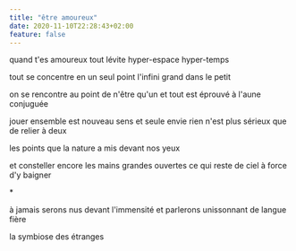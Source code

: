 ```yaml
---
title: "être amoureux"
date: 2020-11-10T22:28:43+02:00
feature: false
---
```


quand t'es amoureux tout lévite
hyper-espace hyper-temps

tout se concentre en un seul point
l'infini grand dans le petit

on se rencontre au point de n'être qu'un
et tout est éprouvé à l'aune conjuguée

jouer ensemble est nouveau sens et seule envie
rien n'est plus sérieux que de relier à deux

les points que la nature a mis devant nos yeux

et consteller encore les mains grandes ouvertes
ce qui reste de ciel à force d'y baigner

\*

à jamais serons nus devant l'immensité
et parlerons unissonnant de langue fière

la symbiose des étranges
